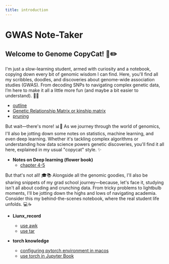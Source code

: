 ```yaml
---
title: introduction
---
```

# GWAS Note-Taker

## Welcome to Genome CopyCat! 🧬✏️

I'm just a slow-learning student, armed with curiosity and a notebook, copying down every bit of genomic wisdom I can find. Here, you'll find all my scribbles, doodles, and discoveries about genome-wide association studies (GWAS). From decoding SNPs to navigating complex genetic data, I’m here to make it all a little more fun (and maybe a bit easier to understand). 🧠💡

- [outline](./src/outline.md)
- [Genetic Relationship Matrix or kinship matrix](./src/GRM)
- [pruning](./src/pruning.md)

But wait—there's more! 📊🤖 As we journey through the world of genomics, I'll also be jotting down some notes on statistics, machine learning, and even deep learning. Whether it's tackling complex algorithms or understanding how data science powers genetic discoveries, you'll find it all here, explained in my usual "copycat" style. ✨

- **Notes on Deep learning (flower book)**
  - [chapter 4-5](./deep-learning-flower-book-note/chapter4-5.md)

But that's not all! 🎓📚 Alongside all the genomic goodies, I'll also be sharing snippets of my grad school journey—because, let's face it, studying isn't all about coding and crunching data. From tricky problems to lightbulb moments, I'll be jotting down the highs and lows of navigating academia. Consider this my behind-the-scenes notebook, where the real student life unfolds. 💻☕

- **Liunx_record**
  - [use awk](./Linux_record/use-awk.md)
  - [use tar](./Linux_record/use-tar.md)

- **torch knowledge**
  - [configuring pytorch environment in macos](./torch-knowledge/configuring-pytorch-environment-in-macos.md)
  - [use torch in Jupyter Book](./torch-knowledge/use-torch-in-jupyter.md)

